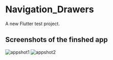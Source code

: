 # Navigation_Drawers

A new Flutter test project.

## Screenshots of the finshed app

![appshot1](https://user-images.githubusercontent.com/19915910/63679430-3e3fde00-c82c-11e9-920f-3fa38e91dfe8.png)
![appshot2](https://user-images.githubusercontent.com/19915910/63679448-4435bf00-c82c-11e9-9638-04fdf0558aa4.png)

